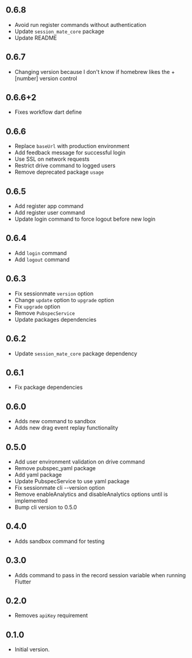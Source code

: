## 0.6.8

- Avoid run register commands without authentication
- Update `session_mate_core` package
- Update README

## 0.6.7

- Changing version because I don't know if homebrew likes the +[number] version control

## 0.6.6+2

- Fixes workflow dart define

## 0.6.6

- Replace `baseUrl` with production environment
- Add feedback message for successful login
- Use SSL on network requests
- Restrict drive command to logged users
- Remove deprecated package `usage`

## 0.6.5

- Add register app command
- Add register user command
- Update login command to force logout before new login

## 0.6.4

- Add `login` command
- Add `logout` command

## 0.6.3

- Fix sessionmate `version` option
- Change `update` option to `upgrade` option
- Fix `upgrade` option
- Remove `PubspecService`
- Update packages dependencies

## 0.6.2

- Update `session_mate_core` package dependency

## 0.6.1

- Fix package dependencies

## 0.6.0

- Adds new command to sandbox
- Adds new drag event replay functionality

## 0.5.0

- Add user environment validation on drive command
- Remove pubspec_yaml package
- Add yaml package
- Update PubspecService to use yaml package
- Fix sessionmate cli --version option
- Remove enableAnalytics and disableAnalytics options until is implemented
- Bump cli version to 0.5.0

## 0.4.0

- Adds sandbox command for testing

## 0.3.0

- Adds command to pass in the record session variable when running Flutter

## 0.2.0

- Removes `apiKey` requirement

## 0.1.0

- Initial version.
